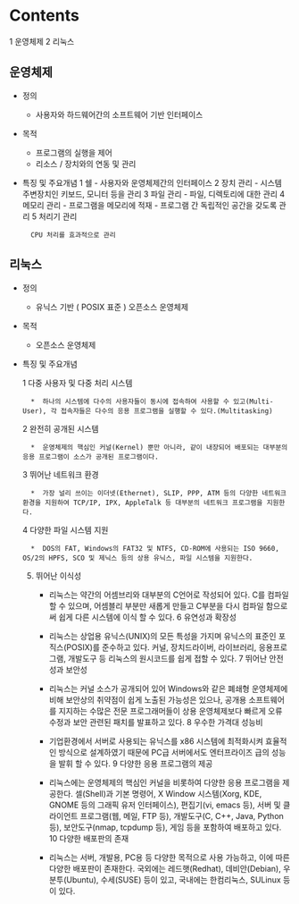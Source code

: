 # Contents
1 운영체제
2 리눅스

## 운영체제

  - 정의
    - 사용자와 하드웨어간의 소프트웨어 기반 인터페이스
    
  - 목적
    - 프로그램의 실행을 제어
    - 리소스 / 장치와의 연동 및 관리
	
- 특징 및 주요개념
	1 쉘
		- 사용자와 운영체제간의 인터페이스
	2 장치 관리
		- 시스템 주변장치인 키보드, 모니터 등을 관리
  	3 파일 관리
		- 파일, 디렉토리에 대한 관리
  	4 메모리 관리
		- 프로그램을 메모리에 적재
		- 프로그램 간 독립적인 공간을 갖도록 관리
	5 처리기 관리

		CPU 처리를 효과적으로 관리

## 리눅스
- 정의

	- 유닉스 기반 ( POSIX 표준 ) 오픈소스 운영체제
- 목적

	* 오픈소스 운영체제
* 특징 및 주요개념

	1 다중 사용자 및 다중 처리 시스템

		*  하나의 시스템에 다수의 사용자들이 동시에 접속하여 사용할 수 있고(Multi-User), 각 접속자들은 다수의 응용 프로그램을 실행할 수 있다.(Multitasking)
	2 완전히 공개된 시스템

		*  운영체제의 핵심인 커널(Kernel) 뿐만 아니라, 같이 내장되어 배포되는 대부분의 응용 프로그램이 소스가 공개된 프로그램이다.
	3 뛰어난 네트워크 환경

		*  가장 널리 쓰이는 이더넷(Ethernet), SLIP, PPP, ATM 등의 다양한 네트워크 환경을 지원하여 TCP/IP, IPX, AppleTalk 등 대부분의 네트워크 프로그램을 지원한다.
	4 다양한 파일 시스템 지원

		*  DOS의 FAT, Windows의 FAT32 및 NTFS, CD-ROM에 사용되는 ISO 9660, OS/2의 HPFS, SCO 및 제닉스 등의 상용 유닉스, 파일 시스템을 지원한다.
	5. 뛰어난 이식성

		*  리눅스는 약간의 어셈브리와 대부분의 C언어로 작성되어 있다. C를 컴파일 할 수 있으며, 어셈블리 부분만 새롭게 만들고 C부분을 다시 컴파일 함으로써 쉽게 다른 시스템에 이식 할 수 있다.
	6 유연성과 확장성

		*  리눅스는 상업용 유닉스(UNIX)의 모든 특성을 가지며 유닉스의 표준인 포직스(POSIX)를 준수하고 있다. 커널, 장치드라이버, 라이브러리, 응용프로그램, 개발도구 등 리눅스의 원시코드를 쉽게 접할 수 있다.
	7 뛰어난 안전성과 보안성

		*  리눅스는 커널 소스가 공개되어 있어 Windows와 같은 폐쇄형 운영체제에 비해 보안상의 취약점이 쉽게 노출된 가능성은 있으나, 공개용 소프트웨어를 지지하는 수많은 전문 프로그래머들이 상용 운영체제보다 빠르게 오류 수정과 보안 관련된 패치를 발표하고 있다.
	8 우수한 가격대 성능비

		*  기업환경에서 서버로 사용되는 유닉스를 x86 시스템에 최적화시켜 효율적인 방식으로 설계하였기 때문에 PC급 서버에서도 엔터프라이즈 급의 성능을 발휘 할 수 있다.
	9  다양한 응용 프로그램의 제공

		*  리눅스에는 운영체제의 핵심인 커널을 비롯하여 다양한 응용 프로그램을 제공한다. 셀(Shell)과 기본 명령어, X Window 시스템(Xorg, KDE, GNOME 등의 그래픽 유저 인터페이스), 편집기(vi, emacs 등), 서버 및 클라이언트 프로그램(웹, 메일, FTP 등), 개발도구(C, C++, Java, Python 등), 보안도구(nmap, tcpdump 등), 게임 등을 포함하여 배포하고 있다.
	10 다양한 배포판의 존재

		*  리눅스는 서버, 개발용, PC용 등 다양한 목적으로 사용 가능하고, 이에 따른 다양한 배포판이 존재한다. 국외에는 레드햇(Redhat), 데비안(Debian), 우분투(Ubuntu), 수세(SUSE) 등이 있고, 국내에는 한컴리눅스, SULinux 등이 있다.



